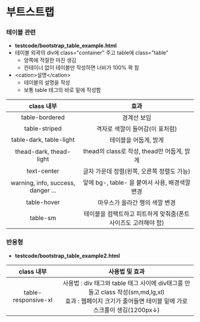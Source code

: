 # 부트스트랩

### 테이블 관련

* **testcode/bootstrap_table_example.html**
* 테이블 외곽의 div에 class="container" 주고 table에 class="table"
  * 양쪽에 적절한 마진 생김
  * 컨테이너 없이 테이블만 작성하면 너비가 100% 꽉 참
* \<cation>설명\</cation>
  * 테이블의 설명을 작성
  * 보통 table 테그의 바로 밑에 작성함

|             class 내부             |                             효과                             |
| :--------------------------------: | :----------------------------------------------------------: |
|           table-bordered           |                         경계선 보임                          |
|           table-striped            |               격자로 색깔이 들어감(이 표처럼)                |
|      table-dark, table-light       |                    테이블을 어둡게, 밝게                     |
|      thead-dark, thead-light       |          thead의 class로 작성, thead만 어둡게, 밝게          |
|            text-center             |          글자 가운데 정렬(왼쪽, 오른쪽 정렬도 가능)          |
| warning, info, success, danger ... |        앞에 bg-, table- 을 붙여서 사용, 배경색깔 변경        |
|            table-hover             |                마우스가 올라간 행의 색깔 변경                |
|              table-sm              | 테이블을 컴팩트하고 피트하게 맞춰줌(폰트 사이즈도 고려해야 함) |

### 반응형

* **testcode/bootstrap_table_example2.html**

|     class 내부      |                        사용법 및 효과                        |
| :-----------------: | :----------------------------------------------------------: |
| table-responsive-xl | 사용법 : div 태그와 table 태그 사이에 div태그를 만들고 class 작성(sm,md,lg,xl)<br>효과 : 웹페이지 크기가 줄어들면 테이블 밑에 가로 스크롤이 생김(1200px↓) |

